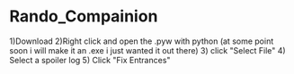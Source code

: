 # Rando_Compainion
1)Download 
2)Right click and open the .pyw with python (at some point soon i will make it an .exe i just wanted it out there) 
3) click "Select File" 
4) Select a spoiler log 
5) Click "Fix Entrances"
